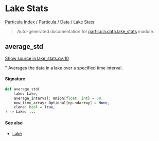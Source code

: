 # Lake Stats

[Particula Index](../../README.md#particula-index) / [Particula](../index.md#particula) / [Data](./index.md#data) / Lake Stats

> Auto-generated documentation for [particula.data.lake_stats](../../../../particula/data/lake_stats.py) module.

## average_std

[Show source in lake_stats.py:10](../../../../particula/data/lake_stats.py#L10)

"
Averages the data in a lake over a specified time interval.

#### Signature

```python
def average_std(
    lake: Lake,
    average_interval: Union[float, int] = 60,
    new_time_array: Optional[np.ndarray] = None,
    clone: bool = True,
) -> Lake: ...
```

#### See also

- [Lake](./lake.md#lake)
